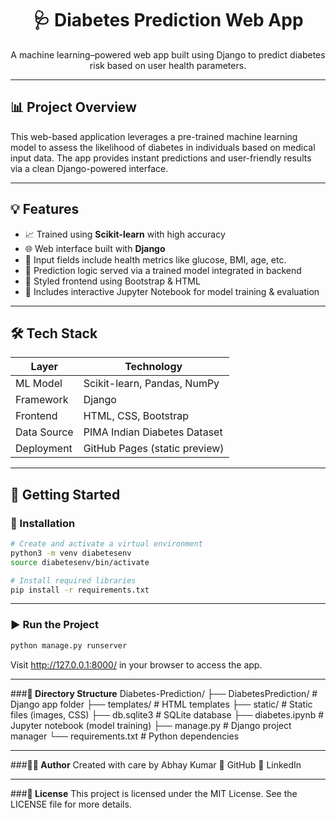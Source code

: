 <h1 align="center">🩺 Diabetes Prediction Web App</h1>
<p align="center">
  A machine learning–powered web app built using Django to predict diabetes risk based on user health parameters.
</p>

---

## 📊 Project Overview

This web-based application leverages a pre-trained machine learning model to assess the likelihood of diabetes in individuals based on medical input data. The app provides instant predictions and user-friendly results via a clean Django-powered interface.

---

## 💡 Features

- 📈 Trained using **Scikit-learn** with high accuracy
- 🌐 Web interface built with **Django**
- 📄 Input fields include health metrics like glucose, BMI, age, etc.
- 🧠 Prediction logic served via a trained model integrated in backend
- 🎨 Styled frontend using Bootstrap & HTML
- 📁 Includes interactive Jupyter Notebook for model training & evaluation

---

## 🛠️ Tech Stack

| Layer        | Technology               |
|--------------|---------------------------|
| ML Model     | Scikit-learn, Pandas, NumPy|
| Framework    | Django                    |
| Frontend     | HTML, CSS, Bootstrap      |
| Data Source  | PIMA Indian Diabetes Dataset |
| Deployment   | GitHub Pages (static preview) |

---

## 🚀 Getting Started

### 🔧 Installation

```bash
# Create and activate a virtual environment
python3 -m venv diabetesenv
source diabetesenv/bin/activate

# Install required libraries
pip install -r requirements.txt
```

---

### **▶️ Run the Project**
```bash
python manage.py runserver
```
Visit http://127.0.0.1:8000/ in your browser to access the app.

---

###**📁 Directory Structure**
Diabetes-Prediction/
├── DiabetesPrediction/     # Django app folder
├── templates/              # HTML templates
├── static/                 # Static files (images, CSS)
├── db.sqlite3              # SQLite database
├── diabetes.ipynb          # Jupyter notebook (model training)
├── manage.py               # Django project manager
└── requirements.txt        # Python dependencies

---

###**👨‍💻 Author**
Created with care by Abhay Kumar  🔗 GitHub 🔗 LinkedIn

---

###**📄 License**
This project is licensed under the MIT License. See the LICENSE file for more details.
